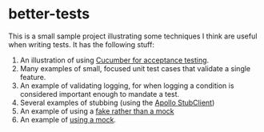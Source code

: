 # better-tests

This is a small sample project illustrating some techniques I think are useful when writing
tests. It has the following stuff:

1. An illustration of using [Cucumber for acceptance testing](/src/test/resources/com/spotify/login/login.feature).
1. Many examples of small, focused unit test cases that validate a single feature.
1. An example of validating logging, for when logging a condition is considered important enough to mandate a test.
1. Several examples of stubbing (using the [Apollo StubClient](https://github.com/spotify/apollo/blob/master/apollo-test/src/main/java/com/spotify/apollo/test/StubClient.java))
1. An example of using a [fake rather than a mock](/src/test/java/com/spotify/login/FakeUserStore.java)
1. An example of [using a mock](/src/test/java/com/spotify/login/LoginTest.java).
